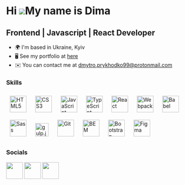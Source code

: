 Hi ![](https://user-images.githubusercontent.com/18350557/176309783-0785949b-9127-417c-8b55-ab5a4333674e.gif)My name is Dima
============================================================================================================================

Frontend | Javascript | React Developer
---------------------------------------

*   🌍  I'm based in Ukraine, Kyiv
*   🖥️  See my portfolio at [here](http://195.189.227.45:3300/)
*   ✉️  You can contact me at [dmytro.prykhodko99@protonmail.com](mailto:dmytro.prykhodko99@protonmail.com)

### Skills 
<p align="left">
<a href="https://developer.mozilla.org/en-US/docs/Glossary/HTML5" target="_blank" rel="noreferrer"><img style="margin:10px" src="https://raw.githubusercontent.com/danielcranney/readme-generator/main/public/icons/skills/html5-colored.svg" width="45" height="45" alt="HTML5" /></a>
<a href="https://www.w3.org/TR/CSS/#css" target="_blank" rel="noreferrer"><img style="margin: 10px" src="https://raw.githubusercontent.com/danielcranney/readme-generator/main/public/icons/skills/css3-colored.svg" width="45" height="45" alt="CSS3" /></a>
<a href="https://developer.mozilla.org/en-US/docs/Web/JavaScript" target="_blank" rel="noreferrer"><img style="margin: 10px"  src="https://raw.githubusercontent.com/danielcranney/readme-generator/main/public/icons/skills/javascript-colored.svg" width="45" height="45"alt="JavaScript" /></a>
<a href="https://www.typescriptlang.org/" target="_blank" rel="noreferrer"><img style="margin: 10px" src="https://raw.githubusercontent.com/danielcranney/readme-generator/main/public/icons/skills/typescript-colored.svg" width="45" height="45" alt="TypeScript" /></a>
<a href="https://reactjs.org/" target="_blank" rel="noreferrer"><img style="margin: 10px" src="https://raw.githubusercontent.com/danielcranney/readme-generator/main/public/icons/skills/react-colored.svg" width="45" height="45" alt="React" /></a>
<a href="https://webpack.js.org/" target="_blank" rel="noreferrer"><img style="margin: 10px" src="https://raw.githubusercontent.com/danielcranney/readme-generator/main/public/icons/skills/webpack-colored.svg" width="45" height="45" alt="Webpack" /></a>
<a href="https://babeljs.io/" target="_blank" rel="noreferrer"><img style="margin: 10px" src="https://raw.githubusercontent.com/danielcranney/readme-generator/main/public/icons/skills/babel-colored.svg" width="45" height="45" alt="Babel" /></a>
<a href="https://sass-lang.com/" target="_blank" rel="noreferrer"><img style="margin: 10px" src="https://raw.githubusercontent.com/danielcranney/readme-generator/main/public/icons/skills/sass-colored.svg" width="45" height="45" alt="Sass" /></a>
<a href="https://gulpjs.com/" target="_blank"><img style="margin: 10px" src="https://profilinator.rishav.dev/skills-assets/gulp-plain.svg" alt="gulp.js" width="36" height="36" /></a>  
<a href="https://git-scm.com/" target="_blank" rel="noreferrer"><img style="margin: 10px" src="https://raw.githubusercontent.com/danielcranney/readme-generator/main/public/icons/skills/git-colored.svg" width="45" height="45" alt="Git" /></a>
<a href="http://getbem.com/" target="_blank"><img style="margin: 10px" style="margin: 10px" src="https://profilinator.rishav.dev/skills-assets/bem.svg" alt="BEM" width="45" height="45" /></a>  
<a href="https://getbootstrap.com/" target="_blank" rel="noreferrer"><img style="margin: 10px" src="https://raw.githubusercontent.com/danielcranney/readme-generator/main/public/icons/skills/bootstrap-colored.svg" width="45" height="45" alt="Bootstrap" /></a>
<a href="https://www.figma.com/" target="_blank" rel="noreferrer"><img style="margin: 10px" src="https://raw.githubusercontent.com/danielcranney/readme-generator/main/public/icons/skills/figma-colored.svg" width="45" height="45" alt="Figma" /></a>
</p>
                     

### Socials
<p align="left"> <a href="https://www.github.com/DmytroPrykhodk0" target="_blank" rel="noreferrer"><img src="https://raw.githubusercontent.com/danielcranney/readme-generator/main/public/icons/socials/github.svg" width="45" height="45" /></a> 
<a href="https://www.linkedin.com/in/dmytro-prykhodko/" target="_blank" rel="noreferrer"><img src="https://raw.githubusercontent.com/danielcranney/readme-generator/main/public/icons/socials/linkedin.svg" width="45" height="45" /></a>
<a href="https://www.linkedin.com/in/dmytro-prykhodko/" target="_blank" rel="noreferrer"><img src="https://raw.githubusercontent.com/danielcranney/readme-generator/main/public/icons/socials/telegram.svg" width="45" height="45" /></a>
</p>
